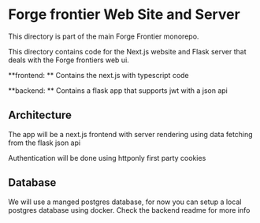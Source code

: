 # Forge frontier Web Site and Server

This directory is part of the main Forge Frontier monorepo.

This directory contains code for the Next.js website and Flask server that deals with the Forge frontiers web ui.

**frontend: ** Contains the next.js with typescript code

**backend: ** Contains a flask app that supports jwt with a json api

## Architecture

The app will be a next.js frontend with server rendering using data fetching from the flask json api

Authentication will be done using httponly first party cookies

## Database

We will use a manged postgres database, for now you can setup a local postgres database using docker. Check the backend readme for more info
